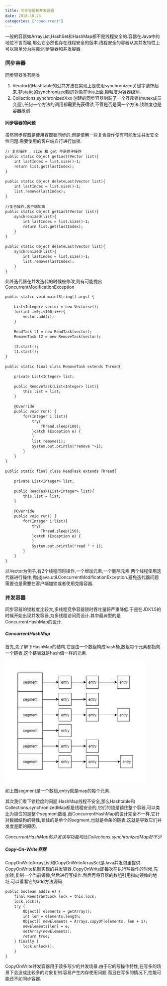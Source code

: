 ```yaml
---
title: 同步容器和并发容器
date: 2018-10-23
categories: ["concurrent"]
---
```

一般的容器如ArrayList,HashSet和HashMap都不是线程安全的.容器在Java中的地位不言而喻,那么它必然也存在线程安全的版本.线程安全的容器从其并发特性上可以简单分为两类:同步容器和并发容器.
<!--more-->

### 同步容器

同步容器类有两类

1. Verctor和Hashtable的公共方法在实现上是使用synchronized关键字装饰起来.非static的synchronized锁的对象在this上面,锁粒度为容器级别.
2. Collections.synchronizedXxx 创建的同步容器封装了一个互斥锁(mutex成员变量),任何一个方法的调用都需要先获得锁,不管是否是同一个方法.锁粒度也是容器级别.

#### 同步容器的问题

虽然同步容器是使用容器锁同步的,但是使用一些复合操作便有可能发生并发安全性问题.需要使用的客户端自行进行加锁.

```
// 复合操作 , size 和 get 不是原子操作
public static Object getLast(Vector list){
    int lastIndex = list.size()-1;
    return list.get(lastIndex);
}

public static Object deleteLast(Vector list){
    int lastIndex = list.size()-1;
    list.remove(lastIndex);
}

//复合操作,客户端加锁
public static Object getLast(Vector list){
    synchronized(list){
		int lastIndex = list.size()-1;
		return list.get(lastIndex);
	}
}

public static Object deleteLast(Vector list){
    synchronized(list){
		int lastIndex = list.size()-1;
		list.remove(lastIndex);
	}
}
```

此外迭代器在并发迭代的时候被修改,则有可能抛出ConcurrentModificationException 

```
public static void main(String[] args) {
		
	List<Integer> vector = new Vector<>();
	for(int i=0;i<100;i++){
		vector.add(i);
	}
	
	ReadTask t1 = new ReadTask(vector);
	RemoveTask t2 = new RemoveTask(vector);
	
	t2.start();
	t1.start();
}

public static final class RemoveTask extends Thread{

	private List<Integer> list;
	
	public RemoveTask(List<Integer> list){
		this.list = list;
	}
	
	@Override
	public void run() {
		for(Integer i:list){
			try{
				Thread.sleep(100);
			}catch (Exception e) {
			}
			list.remove(i);
			System.out.println("remove "+i);
		}
	}
}

public static final class ReadTask extends Thread{

	private List<Integer> list;
	
	public ReadTask(List<Integer> list){
		this.list = list;
	}
	
	@Override
	public void run() {
		for(Integer i:list){
			try{
				Thread.sleep(150);
			}catch (Exception e) {
			}
			System.out.println("read " + i);
		}
	}
}
```

以Vector为例子,有2个线程同时操作,一个增加元素,一个删除元素.两个线程使用迭代器进行操作,抛出java.util.ConcurrentModificationException.避免迭代器问题需要也是需要在客户端加锁或者使用克隆容器.

### 并发容器

同步容器的锁粒度比较大,多线程竞争容器锁时吞吐量将严重降低.于是在JDK1.5的时候开始出现并发容器,为多线程访问而设计.其中最典型的是ConcurrentHashMap的设计.

##### ConcurrentHashMap

首先,先了解下HashMap的结构,它是由一个数组构成hash桶,数组每个元素都指向一个链表.这个链表就是hash值一样的元素.

![image](concurrent_hash_map.jpg)

如上图segment是一个数组,entry就是map的每个元素.

其次我们看下锁粒度的问题.HashMap线程不安全,那么Hashtable和Collections.synchronizedMap都是线程安全的,它们的锁是锁住整个容器,可以类比为锁住的是整个segment数组.而ConcurrentHashMap的设计完全不一样,它针对数据结构的特性,锁住的是单个的segment,也就是单条的链表.这就是导致它们并发度差距的原因.

*ConcurrentHashMap的并发读写功能均比Collections.synchronizedMap好不少*

##### Copy-On-Write容器

CopyOnWriteArrayList和CopyOnWriteArraySet是Java并发包里提供CopyOnWrite机制实现的并发容器.CopyOnWrite即每次在执行写操作的时候,先加锁,复制一个当前镜像,然后进行写操作.然后再将容器的数组引用指向镜像的地址.可以看看它的add方法源码.

```
public boolean add(E e) {
    final ReentrantLock lock = this.lock;
    lock.lock();
    try {
        Object[] elements = getArray();
        int len = elements.length;
        Object[] newElements = Arrays.copyOf(elements, len + 1);
        newElements[len] = e;
        setArray(newElements);
        return true;
    } finally {
        lock.unlock();
    }
}
```

CopyOnWrite并发容器用于读多写少的并发场景.由于它的写操作特性,在写多的场景下会造成比较多的对象复制.容易产生内存使用问题.而且在写多的情况下,性能可能还不如同步容器.